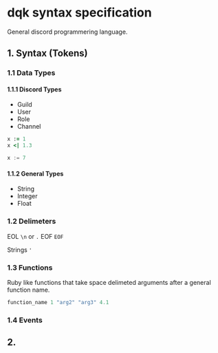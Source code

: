 # dqk syntax specification

General discord programmering language.

## 1. Syntax (Tokens)

### 1.1 Data Types

#### 1.1.1 Discord Types

- Guild
- User
- Role
- Channel

```ruby
x := 1
x <| 1.3
```

```go
x := 7
```

#### 1.1.2 General Types

- String
- Integer
- Float

### 1.2 Delimeters

EOL `\n` or `.`
EOF `EOF`

Strings `'`

### 1.3 Functions

Ruby like functions that take space delimeted arguments after a general function name.

```ruby
function_name 1 "arg2" "arg3" 4.1
```

### 1.4 Events

## 2. 